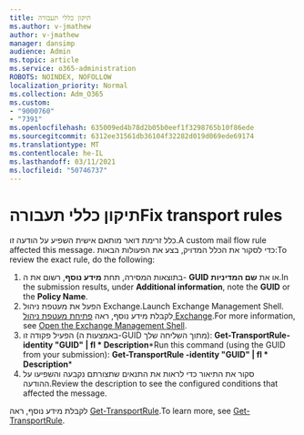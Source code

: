 ```yaml
---
title: תיקון כללי תעבורה
ms.author: v-jmathew
author: v-jmathew
manager: dansimp
audience: Admin
ms.topic: article
ms.service: o365-administration
ROBOTS: NOINDEX, NOFOLLOW
localization_priority: Normal
ms.collection: Adm_O365
ms.custom:
- "9000760"
- "7391"
ms.openlocfilehash: 635009ed4b78d2b05b0eef1f3298765b10f86ede
ms.sourcegitcommit: 6312ee31561db36104f32282d019d069ede69174
ms.translationtype: MT
ms.contentlocale: he-IL
ms.lasthandoff: 03/11/2021
ms.locfileid: "50746737"
---
```

# <a name="fix-transport-rules"></a><span data-ttu-id="37f9e-102">תיקון כללי תעבורה</span><span class="sxs-lookup"><span data-stu-id="37f9e-102">Fix transport rules</span></span>

<span data-ttu-id="37f9e-103">כלל זרימת דואר מותאם אישית השפיע על הודעה זו.</span><span class="sxs-lookup"><span data-stu-id="37f9e-103">A custom mail flow rule affected this message.</span></span> <span data-ttu-id="37f9e-104">כדי לסקור את הכלל המדויק, בצע את הפעולות הבאות:</span><span class="sxs-lookup"><span data-stu-id="37f9e-104">To review the exact rule, do the following:</span></span>

1. <span data-ttu-id="37f9e-105">בתוצאות המסירה, תחת **מידע נוסף**, רשום את ה- **GUID** או את **שם המדיניות**.</span><span class="sxs-lookup"><span data-stu-id="37f9e-105">In the submission results, under **Additional information**, note the **GUID** or the **Policy Name**.</span></span>
2. <span data-ttu-id="37f9e-106">הפעל את מעטפת ניהול Exchange.</span><span class="sxs-lookup"><span data-stu-id="37f9e-106">Launch Exchange Management Shell.</span></span> <span data-ttu-id="37f9e-107">לקבלת מידע נוסף, ראה [פתיחת מעטפת ניהול Exchange](https://go.microsoft.com/fwlink/?linkid=2101432).</span><span class="sxs-lookup"><span data-stu-id="37f9e-107">For more information, see [Open the Exchange Management Shell](https://go.microsoft.com/fwlink/?linkid=2101432).</span></span>
3. <span data-ttu-id="37f9e-108">הפעיל פקודה זו (באמצעות ה-GUID מתוך השליחה שלך):  **Get-TransportRule-identity "GUID" | fl \* Description**\*</span><span class="sxs-lookup"><span data-stu-id="37f9e-108">Run this command (using the GUID from your submission):  **Get-TransportRule -identity "GUID" | fl \* Description**\*</span></span>
4. <span data-ttu-id="37f9e-109">סקור את התיאור כדי לראות את התנאים שתצורתם נקבעה והשפיעו על ההודעה.</span><span class="sxs-lookup"><span data-stu-id="37f9e-109">Review the description to see the configured conditions that affected the message.</span></span>

<span data-ttu-id="37f9e-110">לקבלת מידע נוסף, ראה [Get-TransportRule](https://go.microsoft.com/fwlink/?linkid=2101523).</span><span class="sxs-lookup"><span data-stu-id="37f9e-110">To learn more, see [Get-TransportRule](https://go.microsoft.com/fwlink/?linkid=2101523).</span></span>
